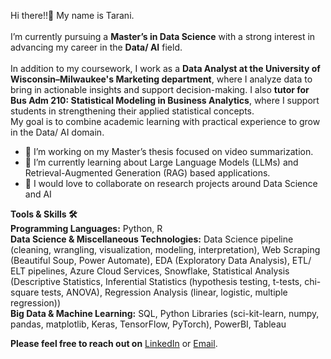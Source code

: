 Hi there!!👋 My name is Tarani.<br/>
<br/>
I’m currently pursuing a **Master’s in Data Science** with a strong interest in advancing my career in the **Data/ AI** field. <br/>
<br/>
In addition to my coursework, I work as a **Data Analyst at the University of Wisconsin–Milwaukee's Marketing department**, where I analyze data to bring in actionable insights and support decision-making. I also **tutor for Bus Adm 210: Statistical Modeling in Business Analytics**, where I support students in strengthening their applied statistical concepts. <br/>
My goal is to combine academic learning with practical experience to grow in the Data/ AI domain.<br/>

* 🔭 I’m working on my Master’s thesis focused on video summarization.<br/>
* 🌱 I’m currently learning about Large Language Models (LLMs) and Retrieval-Augmented Generation (RAG) based applications.<br/>
* 👯 I would love to collaborate on research projects around Data Science and AI <br/>

**Tools & Skills 🛠️**<br/>
**Programming Languages:** Python, R<br/>
**Data Science & Miscellaneous Technologies:** Data Science pipeline (cleaning, wrangling, visualization, modeling, interpretation), Web Scraping (Beautiful Soup, Power Automate), EDA (Exploratory Data Analysis), ETL/ ELT pipelines, Azure Cloud Services, Snowflake, Statistical Analysis (Descriptive Statistics, Inferential Statistics (hypothesis testing, t-tests, chi-square tests, ANOVA), Regression Analysis (linear, logistic, multiple regression))<br/>
**Big Data & Machine Learning:** SQL, Python Libraries (sci-kit-learn, numpy, pandas, matplotlib, Keras, TensorFlow, PyTorch), PowerBI, Tableau<br/>

**Please feel free to reach out on** [LinkedIn](https://www.linkedin.com/in/taranineelapu) or [Email](neelaputarani@gmail.com). <br/>
